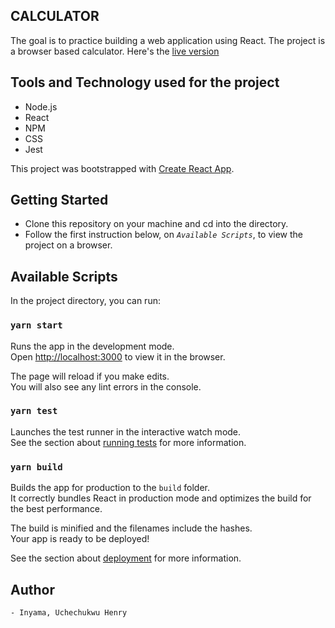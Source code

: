 ##  CALCULATOR 

The goal is to practice building a web application using React. The project is a browser based calculator. Here's the [live version](https://loving-curran-be09ab.netlify.app/)

## Tools and Technology used for the project
 - Node.js
 - React
 - NPM
 - CSS
 - Jest

This project was bootstrapped with [Create React App](https://github.com/facebook/create-react-app).

## Getting Started

 - Clone this repository on your machine and cd into the directory.
 - Follow the first instruction below, on  *`Available Scripts`*, to view the project on    a browser.

## Available Scripts

In the project directory, you can run:

### `yarn start`

Runs the app in the development mode.<br />
Open [http://localhost:3000](http://localhost:3000) to view it in the browser.

The page will reload if you make edits.<br />
You will also see any lint errors in the console.

### `yarn test`

Launches the test runner in the interactive watch mode.<br />
See the section about [running tests](https://facebook.github.io/create-react-app/docs/running-tests) for more information.

### `yarn build`

Builds the app for production to the `build` folder.<br />
It correctly bundles React in production mode and optimizes the build for the best performance.

The build is minified and the filenames include the hashes.<br />
Your app is ready to be deployed!

See the section about [deployment](https://facebook.github.io/create-react-app/docs/deployment) for more information.


## Author
    - Inyama, Uchechukwu Henry
